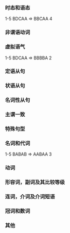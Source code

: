### 时态和语态

1-5 BDCAA => BBCAA 4

### 非谓语动词

### 虚拟语气

1-5 BDCAA => BBBBA 2

### 定语从句

### 状语从句

### 名词性从句

### 主谓一致

### 特殊句型

### 名词和代词

1-5 BABAB => AABAA 3

### 动词

### 形容词，副词及其比较等级

### 连词，介词及介词短语

### 冠词和数词

### 其他
